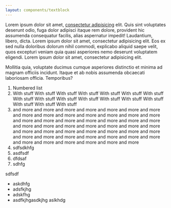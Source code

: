 ```yaml
---
layout: components/textblock
---
```


Lorem ipsum dolor sit amet, [consectetur adipisicing](dassad) elit. Quis sint voluptates deserunt odio, fuga dolor adipisci itaque rem dolore, provident hic assumenda
consequatur facilis, alias aspernatur impedit! Laudantium, libero, dicta. Lorem ipsum dolor sit amet, consectetur adipisicing elit. Eos ex sed nulla doloribus
dolorum nihil commodi, explicabo aliquid saepe velit, quos excepturi veniam quia quasi asperiores nemo deserunt voluptatem eligendi.
Lorem ipsum dolor sit amet, consectetur adipisicing elit.

Mollitia quia, voluptate ducimus cumque asperiores distinctio et minima ad magnam officiis incidunt.
Itaque et ab nobis assumenda obcaecati laboriosam officia. Temporibus?

1. Numbered list
1. With stuff With stuff With stuff With stuff With stuff With stuff With stuff With stuff With stuff With stuff With stuff With stuff With stuff With stuff With stuff With stuff With stuff 
1. and more and more and more and more and more and more and more and more and more and more and more and more and more and more and more and more and more and more and more and more and more and more and more and more and more and more and more and more and more and more and more and more and more and more and more and more and more and more and more and more and more and more and more and more and more and more and more and more 
1. sdfsdkhfg
1. asdfsdf
1. dfdsaf
4. sdhfg

sdfsdf

- askdhfg
- adsfkjhg
- adskfhg
- asdfkjhgasdkjhg aslkhdg 
